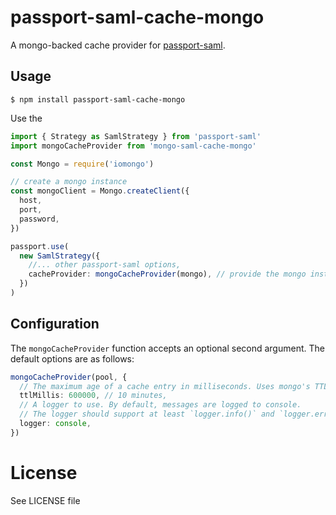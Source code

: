 # passport-saml-cache-mongo

<!--
![CI](https://github.com/mkralla11/passport-saml-cache-mongo/workflows/CI/badge.svg)
 -->

A mongo-backed cache provider for [passport-saml](https://github.com/node-saml/passport-saml).

## Usage

```
$ npm install passport-saml-cache-mongo
```

Use the

```typescript
import { Strategy as SamlStrategy } from 'passport-saml'
import mongoCacheProvider from 'mongo-saml-cache-mongo'

const Mongo = require('iomongo')

// create a mongo instance
const mongoClient = Mongo.createClient({
  host,
  port,
  password,
})

passport.use(
  new SamlStrategy({
    //... other passport-saml options,
    cacheProvider: mongoCacheProvider(mongo), // provide the mongo instance
  })
)
```

## Configuration

The `mongoCacheProvider` function accepts an optional second argument. The default options are as follows:

```typescript
mongoCacheProvider(pool, {
  // The maximum age of a cache entry in milliseconds. Uses mongo's TTL implementation under the hood.
  ttlMillis: 600000, // 10 minutes,
  // A logger to use. By default, messages are logged to console.
  // The logger should support at least `logger.info()` and `logger.error()` methods.
  logger: console,
})
```

# License

See LICENSE file
